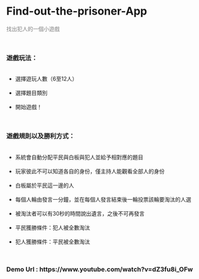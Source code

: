 # Find-out-the-prisoner-App
<p style="color:gray">找出犯人的一個小遊戲</p>

<br>
<h3>遊戲玩法：</h3>
<ul>
  <li>選擇遊玩人數（6至12人）</li>
  <li>選擇題目類別</li>
  <li>開始遊戲！</li>
</ul>
<br>
<h3>遊戲規則以及勝利方式：</h3>
<ul>
  <li>系統會自動分配平民與白板與犯人並給予相對應的題目</li>
  <li>玩家彼此不可以知道各自的身份，僅主持人能觀看全部人的身份</li>
  <li>白板屬於平民這一邊的人</li>
  <li>每個人輪由發言一分鐘，並在每個人發言結束後一輪投票該輪要淘汰的人選</li>
  <li>被淘汰者可以有30秒的時間說出遺言，之後不可再發言</li>
  <li>平民獲勝條件：犯人被全數淘汰</li>
  <li>犯人獲勝條件：平民被全數淘汰</li>
</ul>
<br>
<h3>Demo Url : https://www.youtube.com/watch?v=dZ3fu8i_OFw</h3> 
